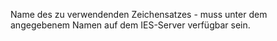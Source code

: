 Name des zu verwendenden Zeichensatzes - muss unter dem angegebenem Namen auf
dem IES-Server verfügbar sein.